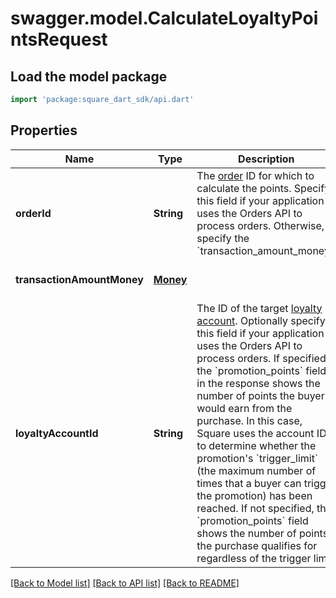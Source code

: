 # swagger.model.CalculateLoyaltyPointsRequest

## Load the model package
```dart
import 'package:square_dart_sdk/api.dart'
```

## Properties
Name | Type | Description | Notes
------------ | ------------- | ------------- | -------------
**orderId** | **String** | The [order](https://developer.squareup.com/reference/square_2023-12-13/objects/Order) ID for which to calculate the points. Specify this field if your application uses the Orders API to process orders. Otherwise, specify the &#x60;transaction_amount_money&#x60;. | [optional] [default to null]
**transactionAmountMoney** | [**Money**](Money.md) |  | [optional] [default to null]
**loyaltyAccountId** | **String** | The ID of the target [loyalty account](https://developer.squareup.com/reference/square_2023-12-13/objects/LoyaltyAccount). Optionally specify this field if your application uses the Orders API to process orders.  If specified, the &#x60;promotion_points&#x60; field in the response shows the number of points the buyer would earn from the purchase. In this case, Square uses the account ID to determine whether the promotion&#x27;s &#x60;trigger_limit&#x60; (the maximum number of times that a buyer can trigger the promotion) has been reached. If not specified, the &#x60;promotion_points&#x60; field shows the number of points the purchase qualifies for regardless of the trigger limit. | [optional] [default to null]

[[Back to Model list]](../README.md#documentation-for-models) [[Back to API list]](../README.md#documentation-for-api-endpoints) [[Back to README]](../README.md)

